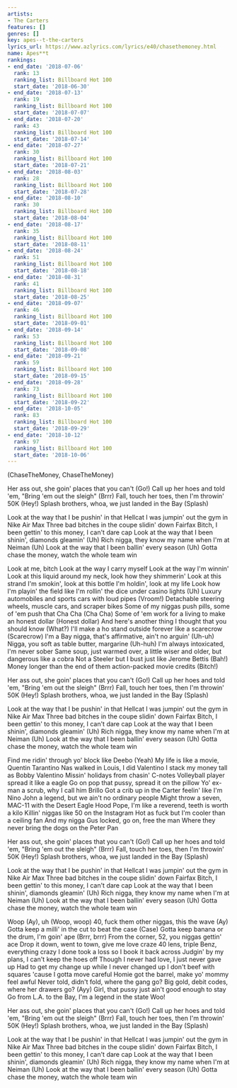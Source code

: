 ```yaml
---
artists:
- The Carters
features: []
genres: []
key: apes--t-the-carters
lyrics_url: https://www.azlyrics.com/lyrics/e40/chasethemoney.html
name: Apes**t
rankings:
- end_date: '2018-07-06'
  rank: 13
  ranking_list: Billboard Hot 100
  start_date: '2018-06-30'
- end_date: '2018-07-13'
  rank: 19
  ranking_list: Billboard Hot 100
  start_date: '2018-07-07'
- end_date: '2018-07-20'
  rank: 43
  ranking_list: Billboard Hot 100
  start_date: '2018-07-14'
- end_date: '2018-07-27'
  rank: 30
  ranking_list: Billboard Hot 100
  start_date: '2018-07-21'
- end_date: '2018-08-03'
  rank: 28
  ranking_list: Billboard Hot 100
  start_date: '2018-07-28'
- end_date: '2018-08-10'
  rank: 30
  ranking_list: Billboard Hot 100
  start_date: '2018-08-04'
- end_date: '2018-08-17'
  rank: 35
  ranking_list: Billboard Hot 100
  start_date: '2018-08-11'
- end_date: '2018-08-24'
  rank: 51
  ranking_list: Billboard Hot 100
  start_date: '2018-08-18'
- end_date: '2018-08-31'
  rank: 41
  ranking_list: Billboard Hot 100
  start_date: '2018-08-25'
- end_date: '2018-09-07'
  rank: 46
  ranking_list: Billboard Hot 100
  start_date: '2018-09-01'
- end_date: '2018-09-14'
  rank: 53
  ranking_list: Billboard Hot 100
  start_date: '2018-09-08'
- end_date: '2018-09-21'
  rank: 59
  ranking_list: Billboard Hot 100
  start_date: '2018-09-15'
- end_date: '2018-09-28'
  rank: 73
  ranking_list: Billboard Hot 100
  start_date: '2018-09-22'
- end_date: '2018-10-05'
  rank: 83
  ranking_list: Billboard Hot 100
  start_date: '2018-09-29'
- end_date: '2018-10-12'
  rank: 97
  ranking_list: Billboard Hot 100
  start_date: '2018-10-06'
---
```


(ChaseTheMoney, ChaseTheMoney)


Her ass out, she goin' places that you can't (Go!)
Call up her hoes and told 'em, "Bring 'em out the sleigh" (Brrr)
Fall, touch her toes, then I'm throwin' 50K (Hey!)
Splash brothers, whoa, we just landed in the Bay (Splash)

Look at the way that I be pushin' in that Hellcat
I was jumpin' out the gym in Nike Air Max
Three bad bitches in the coupe slidin' down Fairfax
Bitch, I been gettin' to this money, I can't dare cap
Look at the way that I been shinin', diamonds gleamin' (Uh)
Rich nigga, they know my name when I'm at Neiman (Uh)
Look at the way that I been ballin' every season (Uh)
Gotta chase the money, watch the whole team win


Look at me, bitch
Look at the way I carry myself
Look at the way I'm winnin'
Look at this liquid around my neck, look how they shimmerin'
Look at this strand I'm smokin', look at this bottle I'm holdin', look at my life
Look how I'm playin' the field like I'm rollin' the dice under casino lights (Uh)
Luxury automobiles and sports cars with loud pipes (Vroom!)
Detachable steering wheels, muscle cars, and scraper bikes
Some of my niggas push pills, some of 'em push that Cha Cha (Cha Cha)
Some of 'em work for a living to make an honest dollar (Honest dollar)
And here's another thing I thought that you should know (What?)
I'll make a ho stand outside forever like a scarecrow (Scarecrow)
I'm a Bay nigga, that's affirmative, ain't no arguin' (Uh-uh)
Nigga, you soft as table butter, margarine (Uh-huh)
I'm always intoxicated, I'm never sober
Same soup, just warmed over, a little wiser and older, but dangerous like a cobra
Not a Steeler but I bust just like Jerome Bettis (Bah!)
Money longer than the end of them action-packed movie credits (Bitch!)


Her ass out, she goin' places that you can't (Go!)
Call up her hoes and told 'em, "Bring 'em out the sleigh" (Brrr)
Fall, touch her toes, then I'm throwin' 50K (Hey!)
Splash brothers, whoa, we just landed in the Bay (Splash)

Look at the way that I be pushin' in that Hellcat
I was jumpin' out the gym in Nike Air Max
Three bad bitches in the coupe slidin' down Fairfax
Bitch, I been gettin' to this money, I can't dare cap
Look at the way that I been shinin', diamonds gleamin' (Uh)
Rich nigga, they know my name when I'm at Neiman (Uh)
Look at the way that I been ballin' every season (Uh)
Gotta chase the money, watch the whole team win


Find me ridin' through yo' block like Deebo (Yeah)
My life is like a movie, Quentin Tarantino
Nas walked in Louis, I did Valentino
I stack my money tall as Bobby Valentino
Missin' holidays from chasin' C-notes
Volleyball player spread it like a eagle
Go on pop that pussy, spread it on the pillow
Yo' ex-man a scrub, why I call him Brillo
Got a crib up in the Carter feelin' like I'm Nino
John a legend, but we ain't no ordinary people
Might throw a seven, MAC-11 with the Desert Eagle
Hood Pope, I'm like a reverend, teeth is worth a kilo
Killin' niggas like 50 on the Instagram
Hot as fuck but I'm cooler than a ceiling fan
And my nigga Gus locked, go on, free the man
Where they never bring the dogs on the Peter Pan


Her ass out, she goin' places that you can't (Go!)
Call up her hoes and told 'em, "Bring 'em out the sleigh" (Brrr)
Fall, touch her toes, then I'm throwin' 50K (Hey!)
Splash brothers, whoa, we just landed in the Bay (Splash)

Look at the way that I be pushin' in that Hellcat
I was jumpin' out the gym in Nike Air Max
Three bad bitches in the coupe slidin' down Fairfax
Bitch, I been gettin' to this money, I can't dare cap
Look at the way that I been shinin', diamonds gleamin' (Uh)
Rich nigga, they know my name when I'm at Neiman (Uh)
Look at the way that I been ballin' every season (Uh)
Gotta chase the money, watch the whole team win


Woop (Ay), uh (Woop, woop)
40, fuck them other niggas, this the wave (Ay)
Gotta keep a milli' in the cut to beat the case (Case)
Gotta keep banana or the drum, I'm goin' ape (Brrr, brrr)
From the corner, 52, you niggas gettin' ace
Drop it down, went to town, give me love craze
40 lens, triple Benz, everything crazy
I done took a loss so I book it back across
Judgin' by my plans, I can't keep the hoes off
Though I never had love, I just never gave up
Had to get my change up while I never changed up
I don't beef with squares 'cause I gotta move careful
Homie got the barrel, make yo' mommy feel awful
Never told, didn't fold, where the gang go?
Big gold, debit codes, where her drawers go? (Ayy)
Girl, that pussy just ain't good enough to stay
Go from L.A. to the Bay, I'm a legend in the state
Woo!


Her ass out, she goin' places that you can't (Go!)
Call up her hoes and told 'em, "Bring 'em out the sleigh" (Brrr)
Fall, touch her toes, then I'm throwin' 50K (Hey!)
Splash brothers, whoa, we just landed in the Bay (Splash)

Look at the way that I be pushin' in that Hellcat
I was jumpin' out the gym in Nike Air Max
Three bad bitches in the coupe slidin' down Fairfax
Bitch, I been gettin' to this money, I can't dare cap
Look at the way that I been shinin', diamonds gleamin' (Uh)
Rich nigga, they know my name when I'm at Neiman (Uh)
Look at the way that I been ballin' every season (Uh)
Gotta chase the money, watch the whole team win



